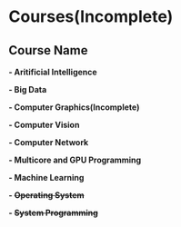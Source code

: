 # Courses(Incomplete)

## Course Name
**- Aritificial Intelligence**

**- Big Data**

**- Computer Graphics(Incomplete)**

**- Computer Vision**

**- Computer Network**

**- Multicore and GPU Programming**

**- Machine Learning**

**- ~~Operating System~~**

**- ~~System Programming~~**

